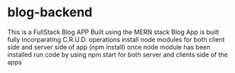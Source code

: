 # blog-backend
This is a FullStack Blog APP Built using the MERN stack Blog App is built fully Incorparating C.R.U.D. operations install node modules for both client side and server side of app (npm install) once node module has been installed run code by using npm start for both server and clients side of the apps
